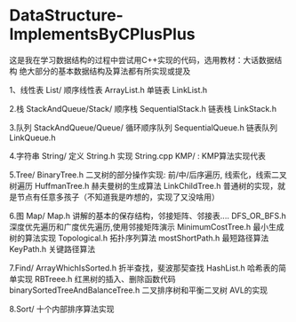 # DataStructure-ImplementsByCPlusPlus
这是我在学习数据结构的过程中尝试用C++实现的代码，选用教材：大话数据结构
绝大部分的基本数据结构及算法都有所实现或提及

1、线性表 List/
  顺序线性表 ArrayList.h
  单链表 LinkList.h
  
2.栈 StackAndQueue/Stack/
  顺序栈 SequentialStack.h
  链表栈 LinkStack.h
  
3.队列 StackAndQueue/Queue/
  循环顺序队列 SequentialQueue.h
  链表队列 LinkQueue.h

4.字符串 String/
  定义 String.h
  实现 String.cpp
  KMP/ : KMP算法实现代表

5.Tree/
  BinaryTree.h 二叉树的部分操作实现: 前/中/后序遍历, 线索化，线索二叉树遍历
  HuffmanTree.h  赫夫曼树的生成算法
  LinkChildTree.h 普通树的实现，就是节点有任意多孩子（不知道我是咋想的，实现了又没啥用）

6.图 Map/
  Map.h 讲解的基本的保存结构，邻接矩阵、邻接表....
  DFS_OR_BFS.h 深度优先遍历和广度优先遍历,使用邻接矩阵演示
  MinimumCostTree.h 最小生成树的算法实现
  Topological.h 拓扑序列算法
  mostShortPath.h 最短路径算法
  KeyPath.h 关键路径算法
  
7.Find/
  ArrayWhichIsSorted.h 折半查找，斐波那契查找
  HashList.h  哈希表的简单实现
  RBTreee.h 红黑树的插入、删除函数代码
  binarySortedTreeAndBalanceTree.h 二叉排序树和平衡二叉树 AVL的实现
  
8.Sort/
  十个内部排序算法实现
  

